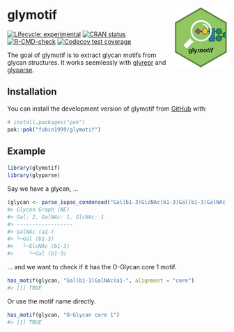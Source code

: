 
<!-- README.md is generated from README.Rmd. Please edit that file -->

# glymotif <a href="https://fubin1999.github.io/glymotif/"><img src="man/figures/logo.png" align="right" height="138" /></a>

<!-- badges: start -->

[![Lifecycle:
experimental](https://img.shields.io/badge/lifecycle-experimental-orange.svg)](https://lifecycle.r-lib.org/articles/stages.html#experimental)
[![CRAN
status](https://www.r-pkg.org/badges/version/glymotif)](https://CRAN.R-project.org/package=glymotif)
[![R-CMD-check](https://github.com/fubin1999/glymotif/actions/workflows/R-CMD-check.yaml/badge.svg)](https://github.com/fubin1999/glymotif/actions/workflows/R-CMD-check.yaml)
[![Codecov test
coverage](https://codecov.io/gh/fubin1999/glymotif/graph/badge.svg)](https://app.codecov.io/gh/fubin1999/glymotif)
<!-- badges: end -->

The goal of glymotif is to extract glycan motifs from glycan structures.
It works seemlessly with [glyrepr](https://github.com/fubin1999/glyrepr)
and [glyparse](https://github.com/fubin1999/glyparse).

## Installation

You can install the development version of glymotif from
[GitHub](https://github.com/) with:

``` r
# install.packages("pak")
pak::pak("fubin1999/glymotif")
```

## Example

``` r
library(glymotif)
library(glyparse)
```

Say we have a glycan, …

``` r
(glycan <- parse_iupac_condensed("Gal(b1-3)GlcNAc(b1-3)Gal(b1-3)GalNAc(a1-"))
#> Glycan Graph (NE)
#> Gal: 2, GalNAc: 1, GlcNAc: 1
#> ------------------
#> GalNAc (a1-)
#> └─Gal (b1-3)
#>   └─GlcNAc (b1-3)
#>     └─Gal (b1-3)
```

… and we want to check if it has the O-Glycan core 1 motif.

``` r
has_motif(glycan, "Gal(b1-3)GalNAc(a1-", alignment = "core")
#> [1] TRUE
```

Or use the motif name directly.

``` r
has_motif(glycan, "O-Glycan core 1")
#> [1] TRUE
```
